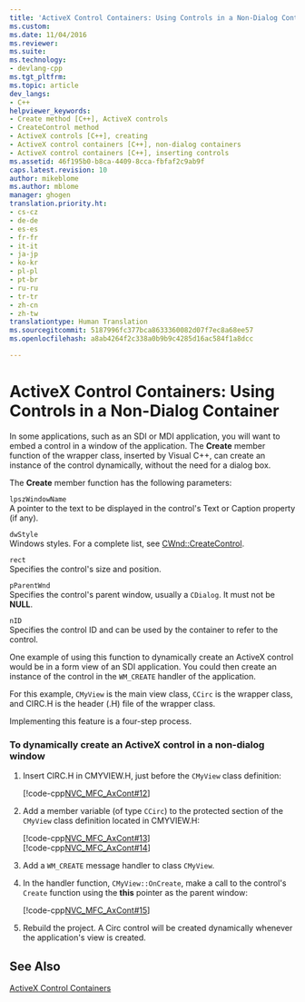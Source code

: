 ```yaml
---
title: 'ActiveX Control Containers: Using Controls in a Non-Dialog Container | Microsoft Docs'
ms.custom: 
ms.date: 11/04/2016
ms.reviewer: 
ms.suite: 
ms.technology:
- devlang-cpp
ms.tgt_pltfrm: 
ms.topic: article
dev_langs:
- C++
helpviewer_keywords:
- Create method [C++], ActiveX controls
- CreateControl method
- ActiveX controls [C++], creating
- ActiveX control containers [C++], non-dialog containers
- ActiveX control containers [C++], inserting controls
ms.assetid: 46f195b0-b8ca-4409-8cca-fbfaf2c9ab9f
caps.latest.revision: 10
author: mikeblome
ms.author: mblome
manager: ghogen
translation.priority.ht:
- cs-cz
- de-de
- es-es
- fr-fr
- it-it
- ja-jp
- ko-kr
- pl-pl
- pt-br
- ru-ru
- tr-tr
- zh-cn
- zh-tw
translationtype: Human Translation
ms.sourcegitcommit: 5187996fc377bca8633360082d07f7ec8a68ee57
ms.openlocfilehash: a8ab4264f2c338a0b9b9c4285d16ac584f1a8dcc

---
```

# ActiveX Control Containers: Using Controls in a Non-Dialog Container
In some applications, such as an SDI or MDI application, you will want to embed a control in a window of the application. The **Create** member function of the wrapper class, inserted by Visual C++, can create an instance of the control dynamically, without the need for a dialog box.  
  
 The **Create** member function has the following parameters:  
  
 `lpszWindowName`  
 A pointer to the text to be displayed in the control's Text or Caption property (if any).  
  
 `dwStyle`  
 Windows styles. For a complete list, see [CWnd::CreateControl](../mfc/reference/cwnd-class.md#cwnd__createcontrol).  
  
 `rect`  
 Specifies the control's size and position.  
  
 `pParentWnd`  
 Specifies the control's parent window, usually a `CDialog`. It must not be **NULL**.  
  
 `nID`  
 Specifies the control ID and can be used by the container to refer to the control.  
  
 One example of using this function to dynamically create an ActiveX control would be in a form view of an SDI application. You could then create an instance of the control in the `WM_CREATE` handler of the application.  
  
 For this example, `CMyView` is the main view class, `CCirc` is the wrapper class, and CIRC.H is the header (.H) file of the wrapper class.  
  
 Implementing this feature is a four-step process.  
  
### To dynamically create an ActiveX control in a non-dialog window  
  
1.  Insert CIRC.H in CMYVIEW.H, just before the `CMyView` class definition:  
  
     [!code-cpp[NVC_MFC_AxCont#12](../mfc/codesnippet/cpp/activex-control-containers-using-controls-in-a-non-dialog-container_1.h)]  
  
2.  Add a member variable (of type `CCirc`) to the protected section of the `CMyView` class definition located in CMYVIEW.H:  
  
     [!code-cpp[NVC_MFC_AxCont#13](../mfc/codesnippet/cpp/activex-control-containers-using-controls-in-a-non-dialog-container_2.h)]  
    [!code-cpp[NVC_MFC_AxCont#14](../mfc/codesnippet/cpp/activex-control-containers-using-controls-in-a-non-dialog-container_3.h)]  
  
3.  Add a `WM_CREATE` message handler to class `CMyView`.  
  
4.  In the handler function, `CMyView::OnCreate`, make a call to the control's `Create` function using the **this** pointer as the parent window:  
  
     [!code-cpp[NVC_MFC_AxCont#15](../mfc/codesnippet/cpp/activex-control-containers-using-controls-in-a-non-dialog-container_4.cpp)]  
  
5.  Rebuild the project. A Circ control will be created dynamically whenever the application's view is created.  
  
## See Also  
 [ActiveX Control Containers](../mfc/activex-control-containers.md)




<!--HONumber=Jan17_HO1-->


